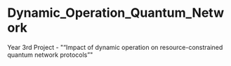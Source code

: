 # Dynamic_Operation_Quantum_Network
Year 3rd Project - "“Impact of dynamic operation on resource-constrained quantum network protocols”"

